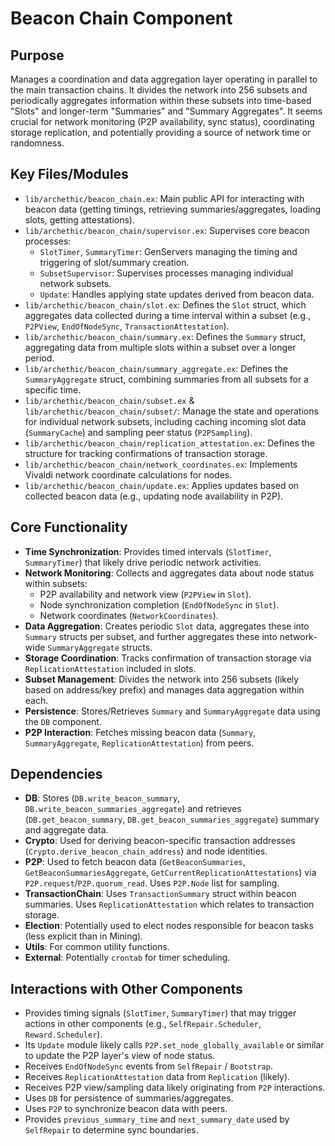 # Beacon Chain Component

## Purpose

Manages a coordination and data aggregation layer operating in parallel to the main transaction chains. It divides the network into 256 subsets and periodically aggregates information within these subsets into time-based "Slots" and longer-term "Summaries" and "Summary Aggregates". It seems crucial for network monitoring (P2P availability, sync status), coordinating storage replication, and potentially providing a source of network time or randomness.

## Key Files/Modules

*   `lib/archethic/beacon_chain.ex`: Main public API for interacting with beacon data (getting timings, retrieving summaries/aggregates, loading slots, getting attestations).
*   `lib/archethic/beacon_chain/supervisor.ex`: Supervises core beacon processes:
    *   `SlotTimer`, `SummaryTimer`: GenServers managing the timing and triggering of slot/summary creation.
    *   `SubsetSupervisor`: Supervises processes managing individual network subsets.
    *   `Update`: Handles applying state updates derived from beacon data.
*   `lib/archethic/beacon_chain/slot.ex`: Defines the `Slot` struct, which aggregates data collected during a time interval within a subset (e.g., `P2PView`, `EndOfNodeSync`, `TransactionAttestation`).
*   `lib/archethic/beacon_chain/summary.ex`: Defines the `Summary` struct, aggregating data from multiple slots within a subset over a longer period.
*   `lib/archethic/beacon_chain/summary_aggregate.ex`: Defines the `SummaryAggregate` struct, combining summaries from all subsets for a specific time.
*   `lib/archethic/beacon_chain/subset.ex` & `lib/archethic/beacon_chain/subset/`: Manage the state and operations for individual network subsets, including caching incoming slot data (`SummaryCache`) and sampling peer status (`P2PSampling`).
*   `lib/archethic/beacon_chain/replication_attestation.ex`: Defines the structure for tracking confirmations of transaction storage.
*   `lib/archethic/beacon_chain/network_coordinates.ex`: Implements Vivaldi network coordinate calculations for nodes.
*   `lib/archethic/beacon_chain/update.ex`: Applies updates based on collected beacon data (e.g., updating node availability in P2P).

## Core Functionality

*   **Time Synchronization**: Provides timed intervals (`SlotTimer`, `SummaryTimer`) that likely drive periodic network activities.
*   **Network Monitoring**: Collects and aggregates data about node status within subsets:
    *   P2P availability and network view (`P2PView` in `Slot`).
    *   Node synchronization completion (`EndOfNodeSync` in `Slot`).
    *   Network coordinates (`NetworkCoordinates`).
*   **Data Aggregation**: Creates periodic `Slot` data, aggregates these into `Summary` structs per subset, and further aggregates these into network-wide `SummaryAggregate` structs.
*   **Storage Coordination**: Tracks confirmation of transaction storage via `ReplicationAttestation` included in slots.
*   **Subset Management**: Divides the network into 256 subsets (likely based on address/key prefix) and manages data aggregation within each.
*   **Persistence**: Stores/Retrieves `Summary` and `SummaryAggregate` data using the `DB` component.
*   **P2P Interaction**: Fetches missing beacon data (`Summary`, `SummaryAggregate`, `ReplicationAttestation`) from peers.

## Dependencies

*   **DB**: Stores (`DB.write_beacon_summary`, `DB.write_beacon_summaries_aggregate`) and retrieves (`DB.get_beacon_summary`, `DB.get_beacon_summaries_aggregate`) summary and aggregate data.
*   **Crypto**: Used for deriving beacon-specific transaction addresses (`Crypto.derive_beacon_chain_address`) and node identities.
*   **P2P**: Used to fetch beacon data (`GetBeaconSummaries`, `GetBeaconSummariesAggregate`, `GetCurrentReplicationAttestations`) via `P2P.request`/`P2P.quorum_read`. Uses `P2P.Node` list for sampling.
*   **TransactionChain**: Uses `TransactionSummary` struct within beacon summaries. Uses `ReplicationAttestation` which relates to transaction storage.
*   **Election**: Potentially used to elect nodes responsible for beacon tasks (less explicit than in Mining).
*   **Utils**: For common utility functions.
*   **External**: Potentially `crontab` for timer scheduling.

## Interactions with Other Components

*   Provides timing signals (`SlotTimer`, `SummaryTimer`) that may trigger actions in other components (e.g., `SelfRepair.Scheduler`, `Reward.Scheduler`).
*   Its `Update` module likely calls `P2P.set_node_globally_available` or similar to update the P2P layer's view of node status.
*   Receives `EndOfNodeSync` events from `SelfRepair` / `Bootstrap`.
*   Receives `ReplicationAttestation` data from `Replication` (likely).
*   Receives P2P view/sampling data likely originating from `P2P` interactions.
*   Uses `DB` for persistence of summaries/aggregates.
*   Uses `P2P` to synchronize beacon data with peers.
*   Provides `previous_summary_time` and `next_summary_date` used by `SelfRepair` to determine sync boundaries. 